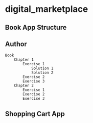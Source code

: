 # digital_marketplace

## Book App Structure

## Author

    Book
        Chapter 1
            Exercise 1
                Solution 1
                Solution 2
            Exercise 2
            Exercise 3
        Chapter 2
            Exercise 1
            Exercise 2
            Exercise 3

## Shopping Cart App
